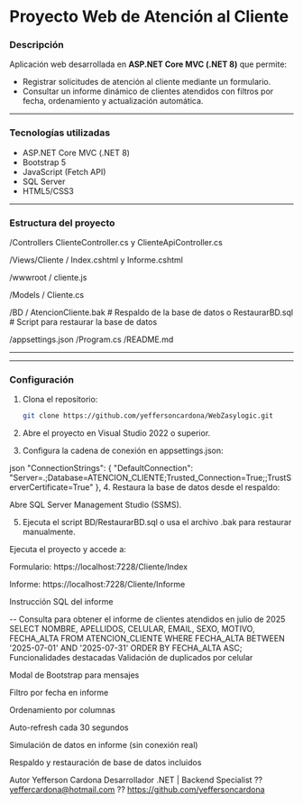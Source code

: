 # Proyecto Web de Atención al Cliente

###  Descripción

Aplicación web desarrollada en **ASP.NET Core MVC (.NET 8)** que permite:

- Registrar solicitudes de atención al cliente mediante un formulario.
- Consultar un informe dinámico de clientes atendidos con filtros por fecha, ordenamiento y actualización automática.

---

###  Tecnologías utilizadas

- ASP.NET Core MVC (.NET 8)
- Bootstrap 5
- JavaScript (Fetch API)
- SQL Server
- HTML5/CSS3

---

###  Estructura del proyecto



/Controllers  ClienteController.cs y ClienteApiController.cs

/Views/Cliente / Index.cshtml y Informe.cshtml

/wwwroot / cliente.js

/Models / Cliente.cs

/BD / AtencionCliente.bak # Respaldo de la base de datos o RestaurarBD.sql # Script para restaurar la base de datos

/appsettings.json /Program.cs /README.md


---


---

###  Configuración

1. Clona el repositorio:
   ```bash
   git clone https://github.com/yeffersoncardona/WebZasylogic.git

2. Abre el proyecto en Visual Studio 2022 o superior.

3. Configura la cadena de conexión en appsettings.json:

json
"ConnectionStrings": {
  "DefaultConnection": "Server=.;Database=ATENCION_CLIENTE;Trusted_Connection=True;;TrustServerCertificate=True"
},
4. Restaura la base de datos desde el respaldo:

Abre SQL Server Management Studio (SSMS).

5. Ejecuta el script BD/RestaurarBD.sql o usa el archivo .bak para restaurar manualmente.

Ejecuta el proyecto y accede a:

Formulario: https://localhost:7228/Cliente/Index

Informe: https://localhost:7228/Cliente/Informe

Instrucción SQL del informe

-- Consulta para obtener el informe de clientes atendidos en julio de 2025
SELECT
    NOMBRE,
    APELLIDOS,
    CELULAR,
    EMAIL,
    SEXO,
    MOTIVO,
    FECHA_ALTA
FROM ATENCION_CLIENTE
WHERE FECHA_ALTA BETWEEN '2025-07-01' AND '2025-07-31'
ORDER BY FECHA_ALTA ASC;
Funcionalidades destacadas
Validación de duplicados por celular

Modal de Bootstrap para mensajes

Filtro por fecha en informe

Ordenamiento por columnas

Auto-refresh cada 30 segundos

Simulación de datos en informe (sin conexión real)

Respaldo y restauración de base de datos incluidos

Autor
Yefferson Cardona Desarrollador .NET | Backend Specialist ?? yeffercardona@hotmail.com ?? https://github.com/yeffersoncardona
